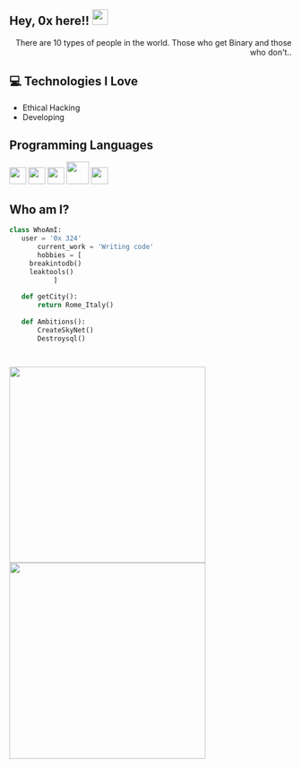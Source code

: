 ## Hey, 0x here!! <img src="https://media.giphy.com/media/hvRJCLFzcasrR4ia7z/giphy.gif" width="28px" height="28px"> 

<div style="text-align: right">There are 10 types of people in the world. Those who get Binary and those who don't.. </div>

## :computer: Technologies I Love
* Ethical Hacking
* Developing
  
## Programming Languages
<img src = 'https://github.com/MarikIshtar007/MarikIshtar007/blob/master/images/python2.png' height='30'/>  <img src = 'https://github.com/MarikIshtar007/MarikIshtar007/blob/master/images/html.svg' width='30'/> <img src =
'https://github.com/MarikIshtar007/MarikIshtar007/blob/master/images/css.svg' width='30'/> <img src = 'https://github.com/MarikIshtar007/MarikIshtar007/blob/master/images/php.svg' width='40'/>
 <img src = 'https://github.com/MarikIshtar007/MarikIshtar007/blob/master/images/sql.svg' width='30'/> 
 
 
 ## Who am I?
 ```python
 class WhoAmI:
 	user = '0x 324'
		current_work = 'Writing code'
		hobbies = [
	  breakintodb()
	  leaktools()
			]
	
	def getCity():
		return Rome_Italy()
	
	def Ambitions():
		CreateSkyNet()
		Destroysql()

	
 ```
<img src="https://api.status.gg/discord/1101825826649030680?theme%5Blogo%5D=ff0000" width="350">
<img src="https://api.status.gg/telegram/6492301454" width="350">
 
 
